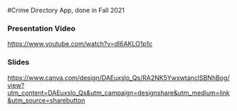 #Crime Directory App, done in Fall 2021

### Presentation Video
https://www.youtube.com/watch?v=dl6AKLO1p1c
### Slides
https://www.canva.com/design/DAEuxslo_Qs/RA2NK5YwxwtanclSBNhBog/view?utm_content=DAEuxslo_Qs&utm_campaign=designshare&utm_medium=link&utm_source=sharebutton

